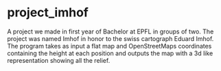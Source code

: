 # project_imhof

A project we made in first year of Bachelor at EPFL in groups of two. The project was named Imhof in honor to the swiss cartograph Eduard Imhof. The program takes as input a flat map and OpenStreetMaps coordinates containing the height at each position and outputs the map with a 3d like representation showing all the relief.
